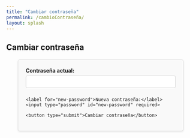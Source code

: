 ```yaml
---
title: "Cambiar contraseña"
permalink: /cambioContraseña/
layout: splash
---
```


<style>
  /* Basic styles for the form */
  #change-password-form {
    max-width: 400px;
    margin: 20px auto;
    padding: 20px;
    border: 1px solid #ddd;
    border-radius: 5px;
    box-shadow: 0 2px 5px rgba(0, 0, 0, 0.1);
    background-color: #f9f9f9;
  }

  label {
    display: block;
    margin-bottom: 5px;
    font-weight: bold;
  }

  input[type="password"] {
    width: 100%;
    padding: 8px;
    margin-bottom: 10px;
    border: 1px solid #ccc;
    border-radius: 4px;
  }

  button {
    background-color: #28a745;
    color: white;
    padding: 10px 15px;
    border: none;
    border-radius: 4px;
    cursor: pointer;
  }

  button:hover {
    background-color: #218838;
  }
</style>

<div id="change-password-container">
  <h2>Cambiar contraseña</h2>
  <form id="change-password-form">
    <label for="current-password">Contraseña actual:</label>
    <input type="password" id="current-password" required>
    
    <label for="new-password">Nueva contraseña:</label>
    <input type="password" id="new-password" required>
    
    <button type="submit">Cambiar contraseña</button>
  </form>
</div>

<script src="https://identity.netlify.com/v1/netlify-identity-widget.js"></script>
<script>
  // Initialize the Netlify Identity Widget
  netlifyIdentity.init();

  document.getElementById('change-password-form').addEventListener('submit', function(event) {
    event.preventDefault();

    const currentPassword = document.getElementById('current-password').value;
    const newPassword = document.getElementById('new-password').value;

    // Get the current user
    const user = netlifyIdentity.currentUser();

    if (user) {
      user.authenticate(currentPassword).then(() => {
        // If authentication is successful, change the password
        user.update({ password: newPassword })
          .then(() => {
            alert('Contraseña cambiada con éxito');
          })
          .catch((error) => {
            alert('Error al cambiar la contraseña: ' + error.message);
          });
      }).catch((error) => {
        alert('La contraseña actual es incorrecta: ' + error.message);
      });
    } else {
      alert('Usuario no conectado');
    }
  });
</script>
